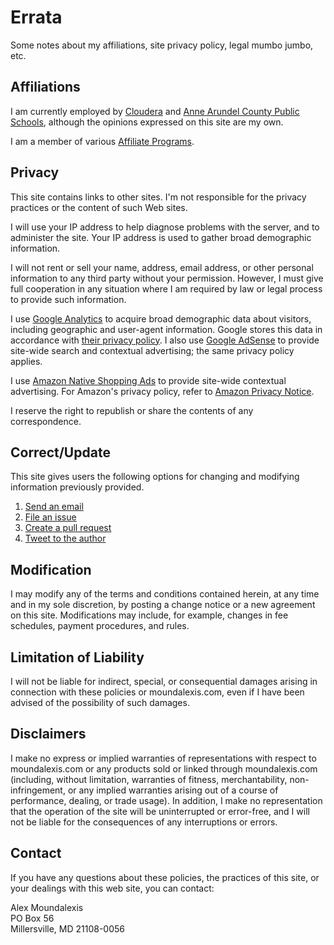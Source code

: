 <!-- title: Errata -->
<!-- categories: pages -->
<!-- tags: legal,policies,privacy,affiliations -->
<!-- published: 2014-11-10T13:31:00-05:00 -->
<!-- updated: 2020-10-06T18:30:00-05:00 -->
<!-- summary: Site policies concerning affiliations, privacy policy, etc. -->

# Errata #

Some notes about my affiliations, site privacy policy, legal mumbo jumbo, etc.

## Affiliations ##

I am currently employed by [Cloudera](https://www.cloudera.com/) and [Anne Arundel County Public Schools](https://www.aacps.org/), although the opinions expressed on this site are my own.

I am a member of various [Affiliate Programs](/v2/affiliates.html).

## Privacy ##

This site contains links to other sites. I'm not responsible for the privacy practices or the content of such Web sites.

I will use your IP address to help diagnose problems with the server, and to administer the site. Your IP address is used to gather broad demographic information.

I will not rent or sell your name, address, email address, or other personal information to any third party without your permission. However, I must give full cooperation in any situation where I am required by law or legal process to provide such information.

I use [Google Analytics](https://marketingplatform.google.com/about/analytics/) to acquire broad demographic data about visitors, including geographic and user-agent information. Google stores this data in accordance with [their privacy policy](https://policies.google.com/privacy). I also use [Google AdSense](https://www.google.com/adsense/) to provide site-wide search and contextual advertising; the same privacy policy applies.

I use [Amazon Native Shopping Ads](https://affiliate-program.amazon.com/help/topic/t402) to provide site-wide contextual advertising. For Amazon's privacy policy, refer to [Amazon Privacy Notice](https://www.amazon.com/gp/help/customer/display.html?ie=UTF8&nodeId=468496).

I reserve the right to republish or share the contents of any correspondence.

## Correct/Update ##

This site gives users the following options for changing and modifying information previously provided. 

1. [Send an email](mailto:contact@moundalexis.com)
2. [File an issue](https://github.com/technmsg/blog/issues/new)
3. [Create a pull request](https://github.com/technmsg/blog/compare)
4. [Tweet to the author](https://twitter.com/intent/tweet?text=@technmsg%20%3CYour%20feedback%20here%3E)

## Modification ##

I may modify any of the terms and conditions contained herein, at any time and in my sole discretion, by posting a change notice or a new agreement on this site. Modifications may include, for example, changes in fee schedules, payment procedures, and rules.

## Limitation of Liability ##

I will not be liable for indirect, special, or consequential damages arising in connection with these policies or moundalexis.com, even if I have been advised of the possibility of such damages.

## Disclaimers ##

I make no express or implied warranties of representations with respect to moundalexis.com or any products sold or linked through moundalexis.com (including, without limitation, warranties of fitness, merchantability, non-infringement, or any implied warranties arising out of a course of performance, dealing, or trade usage). In addition, I make no representation that the operation of the site will be uninterrupted or error-free, and I will not be liable for the consequences of any interruptions or errors.

## Contact ##

If you have any questions about these policies, the practices of this site, or your dealings with this web site, you can contact:

Alex Moundalexis  
PO Box 56  
Millersville, MD 21108-0056
